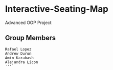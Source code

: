 # Interactive-Seating-Map
Advanced OOP Project

## Group Members
```
Rafael Lopez
Andrew Duron
Amin Karabash
Alejandra Licon
'''
